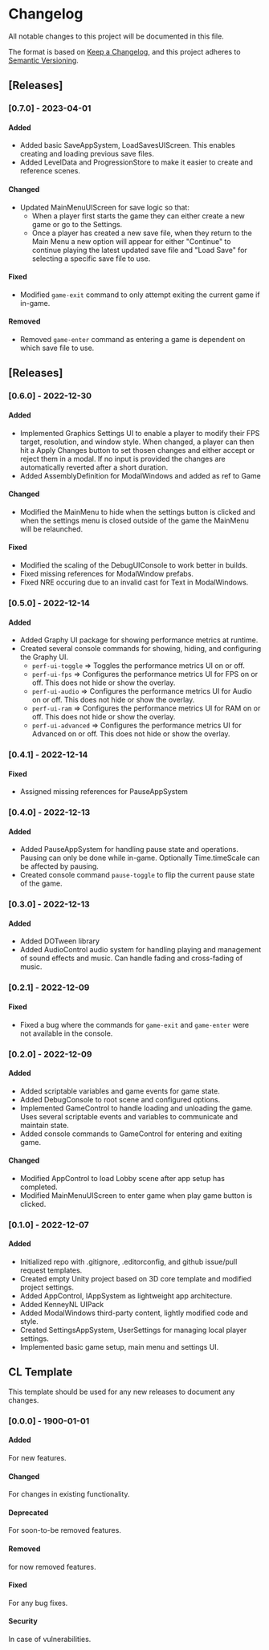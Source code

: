 # Changelog
All notable changes to this project will be documented in this file.

The format is based on [Keep a Changelog](https://keepachangelog.com/en/1.0.0/),
and this project adheres to [Semantic Versioning](https://semver.org/spec/v2.0.0.html).

## [Releases]
### [0.7.0] - 2023-04-01
#### Added
* Added basic SaveAppSystem, LoadSavesUIScreen. This enables creating and loading previous save files.
* Added LevelData and ProgressionStore to make it easier to create and reference scenes.

#### Changed
* Updated MainMenuUIScreen for save logic so that:
    * When a player first starts the game they can either create a new game or go to the Settings.
    * Once a player has created a new save file, when they return to the Main Menu a new option will appear for either "Continue" to continue playing the latest updated save file and "Load Save" for selecting a specific save file to use.

#### Fixed
* Modified `game-exit` command to only attempt exiting the current game if in-game.

#### Removed
* Removed `game-enter` command as entering a game is dependent on which save file to use.

## [Releases]
### [0.6.0] - 2022-12-30
#### Added
* Implemented Graphics Settings UI to enable a player to modify their FPS target, resolution, and window style. When changed, a player can then hit a Apply Changes button to set thosen changes and either accept or reject them in a modal. If no input is provided the changes are automatically reverted after a short duration.
* Added AssemblyDefinition for ModalWindows and added as ref to Game

#### Changed
* Modified the MainMenu to hide when the settings button is clicked and when the settings menu is closed outside of the game the MainMenu will be relaunched.

#### Fixed
* Modified the scaling of the DebugUIConsole to work better in builds.
* Fixed missing references for ModalWindow prefabs.
* Fixed NRE occuring due to an invalid cast for Text in ModalWindows.

### [0.5.0] - 2022-12-14
#### Added
* Added Graphy UI package for showing performance metrics at runtime.
* Created several console commands for showing, hiding, and configuring the Graphy UI.
	* `perf-ui-toggle` => Toggles the performance metrics UI on or off.
	* `perf-ui-fps` => Configures the performance metrics UI for FPS on or off. This does not hide or show the overlay.
	* `perf-ui-audio` => Configures the performance metrics UI for Audio on or off. This does not hide or show the overlay.
	* `perf-ui-ram` => Configures the performance metrics UI for RAM on or off. This does not hide or show the overlay.
	* `perf-ui-advanced` => Configures the performance metrics UI for Advanced on or off. This does not hide or show the overlay.

### [0.4.1] - 2022-12-14
#### Fixed
* Assigned missing references for PauseAppSystem

### [0.4.0] - 2022-12-13
#### Added
* Added PauseAppSystem for handling pause state and operations. Pausing can only be done while in-game. Optionally Time.timeScale can be affected by pausing.
* Created console command `pause-toggle` to flip the current pause state of the game.

### [0.3.0] - 2022-12-13
#### Added
* Added DOTween library
* Added AudioControl audio system for handling playing and management of sound effects and music. Can handle fading and cross-fading of music.

### [0.2.1] - 2022-12-09
#### Fixed
* Fixed a bug where the commands for `game-exit` and `game-enter` were not available in the console.

### [0.2.0] - 2022-12-09
#### Added
* Added scriptable variables and game events for game state.
* Added DebugConsole to root scene and configured options.
* Implemented GameControl to handle loading and unloading the game. Uses several scriptable events and variables to communicate and maintain state.
* Added console commands to GameControl for entering and exiting game.

#### Changed
* Modified AppControl to load Lobby scene after app setup has completed.
* Modified MainMenuUIScreen to enter game when play game button is clicked.

### [0.1.0] - 2022-12-07
#### Added
* Initialized repo with .gitignore, .editorconfig, and github issue/pull request templates.
* Created empty Unity project based on 3D core template and modified project settings.
* Added AppControl, IAppSystem as lightweight app architecture.
* Added KenneyNL UIPack
* Added ModalWindows third-party content, lightly modified code and style.
* Created SettingsAppSystem, UserSettings for managing local player settings.
* Implemented basic game setup, main menu and settings UI.

## CL Template
This template should be used for any new releases to document any changes.

### [0.0.0] - 1900-01-01
#### Added
For new features.

#### Changed
For changes in existing functionality.

#### Deprecated
For soon-to-be removed features.

#### Removed
for now removed features.

#### Fixed
For any bug fixes.

#### Security
In case of vulnerabilities.